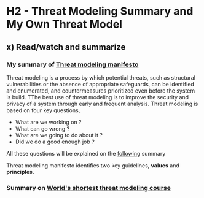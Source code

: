 # H2 - Threat Modeling Summary and My Own Threat Model

## x) Read/watch and summarize

### My summary of [Threat modeling manifesto](https://www.threatmodelingmanifesto.org/)

Threat modeling is a process by which potential threats, such as structural vulnerabilities or the absence of appropriate safeguards, can be identified and enumerated, and countermeasures prioritized even before the system is build. TThe best use of threat modeling is to improve the security and privacy of a system through early and frequent analysis. Threat modeling is based on four key questions,
* What are we working on ?
* What can go wrong ?
* What are we going to do about it ?
* Did we do a good enough job ?

All these questions will be explained on the [following](https://github.com/bishwasghimire22/mymarkdownexecrise/blob/main/h2-shouldTerowearahelmet.md#summary-on-worlds-shortest-threat-modeling-course) summary

Threat modeling manifesto identifies two key guidelines, **values** and **principles**.

### Summary on [World's shortest threat modeling course](https://www.youtube.com/playlist?list=PLCVhBqLDKoOOZqKt74QI4pbDUnXSQo0nf)


